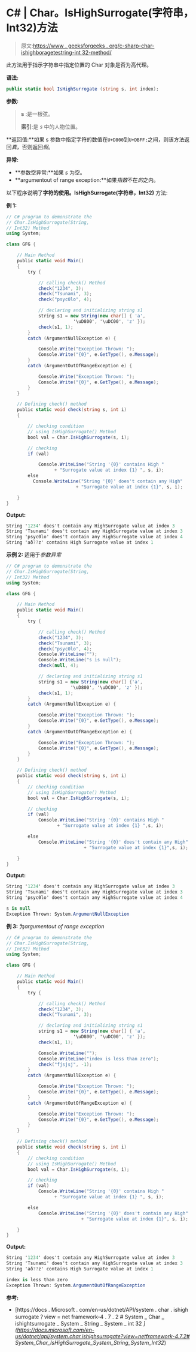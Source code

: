 # C# | Char。IsHighSurrogate(字符串，Int32)方法

> 原文:[https://www . geeksforgeeks . org/c-sharp-char-ishighboragetestring-int 32-method/](https://www.geeksforgeeks.org/c-sharp-char-ishighsurrogatestring-int32-method/)

此方法用于指示字符串中指定位置的 Char 对象是否为高代理。

**语法:**

```cs
public static bool IsHighSurrogate (string s, int index);
```

**参数:**

> **s** :是一根弦。
> 
> **索引**:是 *s* 中的人物位置。

**返回值:**如果 s 参数中指定字符的数值在`U+D800`到`U+DBFF;`之间，则该方法返回*真*，否则返回*假*。

**异常:**

*   **参数空异常:**如果 *s* 为空。
*   **argumentout of range exception:**如果*指数*不在*的*之内。

以下程序说明了**字符的使用。IsHighSurrogate(字符串，Int32)** 方法:

**例 1:**

```cs
// C# program to demonstrate the 
// Char.IsHighSurrogate(String, 
// Int32) Method
using System;

class GFG {

    // Main Method
    public static void Main()
    {
        try {

            // calling check() Method
            check("1234", 3);
            check("Tsunami", 3);
            check("psyc0lo", 4);

            // declaring and initializing string s1
            string s1 = new String(new char[] { 'a', 
                         '\uD800', '\uDC00', 'z' });
            check(s1, 1);
        }
        catch (ArgumentNullException e) {

            Console.Write("Exception Thrown: ");
            Console.Write("{0}", e.GetType(), e.Message);
        }
        catch (ArgumentOutOfRangeException e) {

            Console.Write("Exception Thrown: ");
            Console.Write("{0}", e.GetType(), e.Message);
        }
    }

    // Defining check() method
    public static void check(string s, int i)
    {

        // checking condition
        // using IsHighSurrogate() Method
        bool val = Char.IsHighSurrogate(s, i);

        // checking
        if (val)

            Console.WriteLine("String '{0}' contains High "
                  + "Surrogate value at index {1} ", s, i);
        else
          Console.WriteLine("String '{0}' does't contain any High"
                          + "Surrogate value at index {1}", s, i);

    }
}
```

**Output:**

```cs
String '1234' does't contain any HighSurrogate value at index 3
String 'Tsunami' does't contain any HighSurrogate value at index 3
String 'psyc0lo' does't contain any HighSurrogate value at index 4
String 'að??z' contains High Surrogate value at index 1

```

**示例 2:** 适用于*参数异常*

```cs
// C# program to demonstrate the 
// Char.IsHighSurrogate(String, 
// Int32) Method
using System;

class GFG {

    // Main Method
    public static void Main()
    {
        try {

            // calling check() Method
            check("1234", 3);
            check("Tsunami", 3);
            check("psyc0lo", 4);
            Console.WriteLine("");
            Console.WriteLine("s is null");
            check(null, 4);

            // declaring and initializing string s1
            string s1 = new String(new char[] {'a', 
                        '\uD800', '\uDC00', 'z' });
            check(s1, 1);
        }
        catch (ArgumentNullException e) {

            Console.Write("Exception Thrown: ");
            Console.Write("{0}", e.GetType(), e.Message);
        }
        catch (ArgumentOutOfRangeException e) {

            Console.Write("Exception Thrown: ");
            Console.Write("{0}", e.GetType(), e.Message);
        }
    }

    // Defining check() method
    public static void check(string s, int i)
    {
        // checking condition
        // using IsHighSurrogate() Method
        bool val = Char.IsHighSurrogate(s, i);

        // checking
        if (val)
            Console.WriteLine("String '{0}' contains High "
                   + "Surrogate value at index {1} ",s, i);

        else
            Console.WriteLine("String '{0}' does't contain any High"
                             + "Surrogate value at index {1}",s, i);

    }
}
```

**Output:**

```cs
String '1234' does't contain any HighSurrogate value at index 3
String 'Tsunami' does't contain any HighSurrogate value at index 3
String 'psyc0lo' does't contain any HighSurrogate value at index 4

s is null
Exception Thrown: System.ArgumentNullException

```

**例 3:** 为*argumentout of range exception*

```cs
// C# program to demonstrate the 
// Char.IsHighSurrogate(String, 
// Int32) Method
using System;

class GFG {

    // Main Method
    public static void Main()
    {
        try {

            // calling check() Method
            check("1234", 3);
            check("Tsunami", 3);

            // declaring and initializing string s1
            string s1 = new String(new char[] { 'a',
                         '\uD800', '\uDC00', 'z' });
            check(s1, 1);

            Console.WriteLine("");
            Console.WriteLine("index is less than zero");
            check("fjsjsj", -1);
        }
        catch (ArgumentNullException e) {

            Console.Write("Exception Thrown: ");
            Console.Write("{0}", e.GetType(), e.Message);
        }
        catch (ArgumentOutOfRangeException e) {

            Console.Write("Exception Thrown: ");
            Console.Write("{0}", e.GetType(), e.Message);
        }
    }

    // Defining check() method
    public static void check(string s, int i)
    {
        // checking condition
        // using IsHighSurrogate() Method
        bool val = Char.IsHighSurrogate(s, i);

        // checking
        if (val)
            Console.WriteLine("String '{0}' contains High "
                  + "Surrogate value at index {1} ", s, i);

        else
            Console.WriteLine("String '{0}' does't contain any High"
                            + "Surrogate value at index {1}", s, i);

    }
}
```

**Output:**

```cs
String '1234' does't contain any HighSurrogate value at index 3
String 'Tsunami' does't contain any HighSurrogate value at index 3
String 'að??z' contains High Surrogate value at index 1 

index is less than zero
Exception Thrown: System.ArgumentOutOfRangeException

```

**参考:**

*   [https://docs . Microsoft . com/en-us/dotnet/API/system . char . ishigh surrogate？view = net framework-4 . 7 . 2 # System _ Char _ ishightsurrogate _ System _ String _ System _ int 32 _](https://docs.microsoft.com/en-us/dotnet/api/system.char.ishighsurrogate?view=netframework-4.7.2# System_Char_IsHighSurrogate_System_String_System_Int32_)